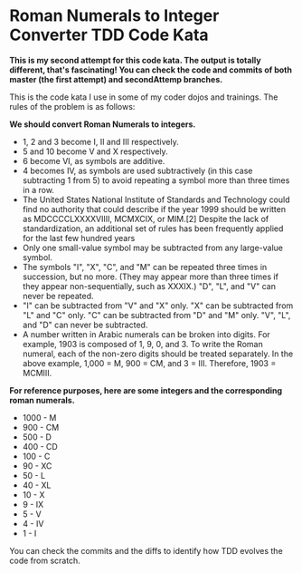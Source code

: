 # Roman Numerals to Integer Converter TDD Code Kata

**This is my second attempt for this code kata. The output is totally different, that's fascinating! You can check the code and commits of both master (the first attempt) and secondAttemp branches.**

This is the code kata I use in some of my coder dojos and trainings. The rules of the problem is as follows:

**We should convert Roman Numerals to integers.**
* 1, 2 and 3 become I, II and III respectively.
* 5 and 10 become V and X respectively.
* 6 become VI, as symbols are additive.
* 4 becomes IV, as symbols are used subtractively (in this case subtracting 1 from 5) to avoid repeating a symbol more than three times in a row.
* The United States National Institute of Standards and Technology could find no authority that could describe if the year 1999 should be written as MDCCCCLXXXXVIIII, MCMXCIX, or MIM.[2] Despite the lack of standardization, an additional set of rules has been frequently applied for the last few hundred years
* Only one small-value symbol may be subtracted from any large-value symbol.
* The symbols "I", "X", "C", and "M" can be repeated three times in succession, but no more. (They may appear more than three times if they appear non-sequentially, such as XXXIX.) "D", "L", and "V" can never be repeated.
* "I" can be subtracted from "V" and "X" only. "X" can be subtracted from "L" and "C" only. "C" can be subtracted from "D" and "M" only. "V", "L", and "D" can never be subtracted.
* A number written in Arabic numerals can be broken into digits. For example, 1903 is composed of 1, 9, 0, and 3. To write the Roman numeral, each of the non-zero digits should be treated separately. In the above example, 1,000 = M, 900 = CM, and 3 = III. Therefore, 1903 = MCMIII.

**For reference purposes, here are some integers and the corresponding roman numerals.**

- 1000 - M
- 900 - CM
- 500 - D
- 400 - CD
- 100 - C
- 90 - XC
- 50 - L
- 40 - XL
- 10 - X
- 9 - IX
- 5 - V
- 4 - IV
- 1 - I

You can check the commits and the diffs to identify how TDD evolves the code from scratch.
